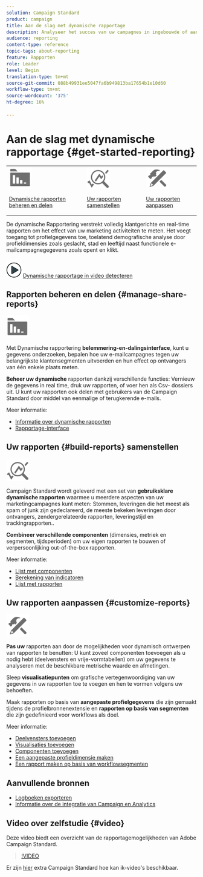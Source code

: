 ```yaml
---
solution: Campaign Standard
product: campaign
title: Aan de slag met dynamische rapportage
description: Analyseer het succes van uw campagnes in ingebouwde of aangepaste dynamische rapporten.
audience: reporting
content-type: reference
topic-tags: about-reporting
feature: Rapporten
role: Leader
level: Begin
translation-type: tm+mt
source-git-commit: 088b49931ee5047fa6b949813ba17654b1e10d60
workflow-type: tm+mt
source-wordcount: '375'
ht-degree: 16%

---
```



# Aan de slag met dynamische rapportage {#get-started-reporting}

<table>
<tr>
<td><img src="assets/do-not-localize/icon_manage.svg" width="60px"><p><a href="#manage-share-reports">Dynamische rapporten beheren en delen</a></p></td>
<td><img src="assets/do-not-localize/icon_build.svg" width="60px"><p><a href="#build-reports">Uw rapporten samenstellen</a></p></td>
<td><img src="assets/do-not-localize/icon_customize.svg" width="60px"><p><a href="#customize-reports">Uw rapporten aanpassen</a></p></td></tr>
</table>

De dynamische Rapportering verstrekt volledig klantgerichte en real-time rapporten om het effect van uw marketing activiteiten te meten. Het voegt toegang tot profielgegevens toe, toelatend demografische analyse door profieldimensies zoals geslacht, stad en leeftijd naast functionele e-mailcampagnegegevens zoals opent en klikt.

![](assets/do-not-localize/how-to-video.png) [Dynamische rapportage in video detecteren](#video)

## Rapporten beheren en delen {#manage-share-reports}

<img src="assets/do-not-localize/icon_manage.svg" width="60px">

Met Dynamische rapportering **belemmering-en-dalingsinterface**, kunt u gegevens onderzoeken, bepalen hoe uw e-mailcampagnes tegen uw belangrijkste klantensegmenten uitvoerden en hun effect op ontvangers van één enkele plaats meten.

**Beheer uw dynamische** rapporten dankzij verschillende functies: Vernieuw de gegevens in real time, druk uw rapporten, of voer hen als Csv- dossiers uit. U kunt uw rapporten ook delen met gebruikers van de Campaign Standard door middel van eenmalige of terugkerende e-mails.

Meer informatie:

* [Informatie over dynamische rapporten](../../reporting/using/about-dynamic-reports.md)
* [Rapportage-interface](../../reporting/using/reporting-interface.md)

## Uw rapporten {#build-reports} samenstellen

<img src="assets/do-not-localize/icon_build.svg" width="60px">

Campaign Standard wordt geleverd met een set van **gebruiksklare dynamische rapporten** waarmee u meerdere aspecten van uw marketingcampagnes kunt meten: Stommen, leveringen die het meest als spam of junk zijn gedeclareerd, de meeste bekeken leveringen door ontvangers, zendergerelateerde rapporten, leveringstijd en trackingrapporten..

**Combineer verschillende componenten**  (dimensies, metriek en segmenten, tijdsperioden) om uw eigen rapporten te bouwen of verpersoonlijking out-of-the-box rapporten.

Meer informatie:

* [Lijst met componenten](../../reporting/using/list-of-components-.md)
* [Berekening van indicatoren](../../reporting/using/indicator-calculation.md)
* [Lijst met rapporten](../../reporting/using/defining-the-report-period.md)

## Uw rapporten aanpassen {#customize-reports}

<img src="assets/do-not-localize/icon_customize.svg" width="60px">

**Pas uw** rapporten aan door de mogelijkheden voor dynamisch ontwerpen van rapporten te benutten: U kunt zoveel componenten toevoegen als u nodig hebt (deelvensters en vrije-vormtabellen) om uw gegevens te analyseren met de beschikbare metrische waarde en afmetingen.

Sleep **visualisatiepunten** om grafische vertegenwoordiging van uw gegevens in uw rapporten toe te voegen en hen te vormen volgens uw behoeften.

Maak rapporten op basis van **aangepaste profielgegevens** die zijn gemaakt tijdens de profielbronnenextensie en **rapporten op basis van segmenten** die zijn gedefinieerd voor workflows als doel.

Meer informatie:

* [Deelvensters toevoegen](../../reporting/using/adding-panels.md)
* [Visualisaties toevoegen](../../reporting/using/adding-visualizations.md)
* [Componenten toevoegen](../../reporting/using/adding-components.md)
* [Een aangepaste profieldimensie maken](../../reporting/using/creating-a-custom-profile-dimension.md)
* [Een rapport maken op basis van workflowsegmenten](../../reporting/using/creating-a-report-workflow-segment.md)

## Aanvullende bronnen

* [Logboeken exporteren](../../automating/using/exporting-logs.md)
* [Informatie over de integratie van Campaign en Analytics](../../integrating/using/about-campaign-analytics-integration.md)

## Video over zelfstudie {#video}

Deze video biedt een overzicht van de rapportagemogelijkheden van Adobe Campaign Standard.

>[!VIDEO](https://video.tv.adobe.com/v/23021?quality=12&captions=eng)

Er zijn [hier](https://experienceleague.adobe.com/docs/campaign-standard-learn/tutorials/overview.html?lang=nl) extra Campaign Standard hoe kan ik-video&#39;s beschikbaar.
